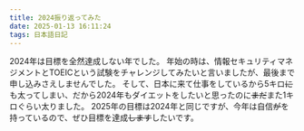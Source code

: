 ```yaml
---
title: 2024振り返ってみた
date: 2025-01-13 16:11:24
tags: 日本語日記
---
```

2024年は目標を全然達成しない年でした。
年始の時は、情報セキュリティマネジメントとTOEICという試験をチャレンジしてみたいと言いましたが、最後まで申し込みさえしませんでした。
そして、日本に来て仕事をしているから5キロ~~に~~も太ってしまい、だから2024年もダイエットをしたいと思ったのに~~まだ~~また1キロぐらい太りました。
2025年の目標は2024年と同じですが、今年は自信~~が~~を持っているので、ぜひ目標を達成~~します~~したいです。